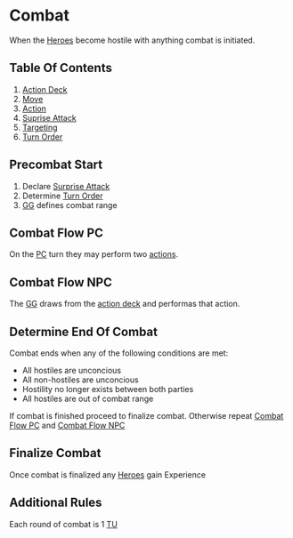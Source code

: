 # Combat

When the [Heroes](Definitions/Hero) become hostile with anything combat is initiated.

## Table Of Contents

1. [Action Deck](Rules/Combat/Action_Deck)
2. [Move](/Rules/Combat/Move)
3. [Action](Rules/Combat/Action)
4. [Suprise Attack](Rules/Combat/Surprise_Attack)
5. [Targeting](Rules/Combat/Targeting)
6. [Turn Order](Rules/Combat/Turn_Order)

## Precombat Start

1. Declare [Surprise Attack](Rules/Combat/Surprise_Attack)
2. Determine [Turn Order](Rules/Combat/Turn_Order)
3. [GG](Definitions/Game_Guide) defines combat range

## Combat Flow PC

On the [PC](Definitions/Player) turn they may perform two [actions](Rules/Combat/Action).

## Combat Flow NPC

The [GG](Definitions/Game_Guide) draws from the [action deck](Rules/Combat/Action_Deck) and performas that action.

## Determine End Of Combat

Combat ends when any of the following conditions are met:

- All hostiles are unconcious
- All non-hostiles are unconcious
- Hostility no longer exists between both parties
- All hostiles are out of combat range

If combat is finished proceed to finalize combat. Otherwise repeat [Combat Flow PC](#combat-flow-pc) and [Combat Flow NPC](#combat-flow-npc)

## Finalize Combat

Once combat is finalized any [Heroes](Definitions/Hero) gain Experience

## Additional Rules

Each round of combat is 1 [TU](Definitions/Unit#time)
